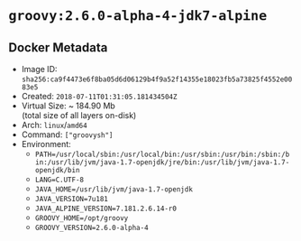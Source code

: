 # `groovy:2.6.0-alpha-4-jdk7-alpine`

## Docker Metadata

- Image ID: `sha256:ca9f4473e6f8ba05d6d06129b4f9a52f14355e18023fb5a73825f4552e0083e5`
- Created: `2018-07-11T01:31:05.181434504Z`
- Virtual Size: ~ 184.90 Mb  
  (total size of all layers on-disk)
- Arch: `linux`/`amd64`
- Command: `["groovysh"]`
- Environment:
  - `PATH=/usr/local/sbin:/usr/local/bin:/usr/sbin:/usr/bin:/sbin:/bin:/usr/lib/jvm/java-1.7-openjdk/jre/bin:/usr/lib/jvm/java-1.7-openjdk/bin`
  - `LANG=C.UTF-8`
  - `JAVA_HOME=/usr/lib/jvm/java-1.7-openjdk`
  - `JAVA_VERSION=7u181`
  - `JAVA_ALPINE_VERSION=7.181.2.6.14-r0`
  - `GROOVY_HOME=/opt/groovy`
  - `GROOVY_VERSION=2.6.0-alpha-4`
